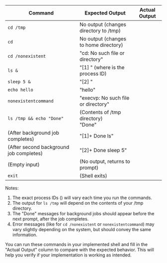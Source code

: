 
| Command                                 | Expected Output                             | Actual Output |
| --------------------------------------- | ------------------------------------------- | ------------- |
| `cd /tmp`                               | No output (changes directory to /tmp)       |               |
| `cd`                                    | No output (changes to home directory)       |               |
| `cd /nonexistent`                       | "cd: No such file or directory"             |               |
| `ls &`                                  | "[1] <pid>" (where <pid> is the process ID) |               |
| `sleep 5 &`                             | "[2] <pid>"                                 |               |
| `echo hello`                            | "hello"                                     |               |
| `nonexistentcommand`                    | "execvp: No such file or directory"         |               |
| `ls /tmp && echo "Done"`                | (Contents of /tmp directory)<br>"Done"      |               |
| (After background job completes)        | "[1]+ Done                    ls"           |               |
| (After second background job completes) | "[2]+ Done                    sleep 5"      |               |
| (Empty input)                           | (No output, returns to prompt)              |               |
| `exit`                                  | (Shell exits)                               |               |

Notes:
1. The exact process IDs (<pid>) will vary each time you run the commands.
2. The output for `ls /tmp` will depend on the contents of your /tmp directory.
3. The "Done" messages for background jobs should appear before the next prompt, after the job completes.
4. Error messages (like for `cd /nonexistent` or `nonexistentcommand`) may vary slightly depending on the system, but should convey the same information.

You can run these commands in your implemented shell and fill in the "Actual Output" column to compare with the expected behavior. This will help you verify if your implementation is working as intended.